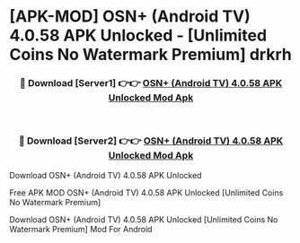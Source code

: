 # [APK-MOD] OSN+ (Android TV) 4.0.58 APK Unlocked - [Unlimited Coins No Watermark Premium] drkrh



<div align="center">
<h3>🔴 Download [Server1] 👉👉 <a href="https://momento.my/?title=OSN+_(Android_TV)_4.0.58_APK_Unlocked">OSN+ (Android TV) 4.0.58 APK Unlocked Mod Apk</a></h3><br>

<h3>🔴 Download [Server2] 👉👉 <a href="https://momento.my/?title=OSN+_(Android_TV)_4.0.58_APK_Unlocked">OSN+ (Android TV) 4.0.58 APK Unlocked Mod Apk</a></h3>
</div>



Download OSN+ (Android TV) 4.0.58 APK Unlocked 

Free APK MOD OSN+ (Android TV) 4.0.58 APK Unlocked [Unlimited Coins No Watermark Premium]

Download OSN+ (Android TV) 4.0.58 APK Unlocked [Unlimited Coins No Watermark Premium] Mod For Android
